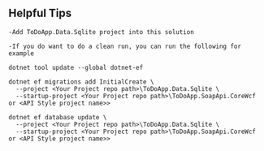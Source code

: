 ﻿
## Helpful Tips
	-Add ToDoApp.Data.Sqlite project into this solution

	-If you do want to do a clean run, you can run the following for example

	dotnet tool update --global dotnet-ef 

	dotnet ef migrations add InitialCreate \
	  --project <Your Project repo path>\ToDoApp.Data.Sqlite \
	  --startup-project <Your Project repo path>\ToDoApp.SoapApi.CoreWcf or <API Style project name>>

	dotnet ef database update \
	  --project <Your Project repo path>\ToDoApp.Data.Sqlite \
	  --startup-project <Your Project repo path>\ToDoApp.SoapApi.CoreWcf or <API Style project name>>